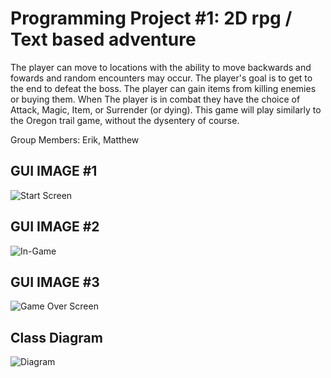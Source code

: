 # Programming Project #1: 2D rpg / Text based adventure
The player can move to locations with the ability to move backwards and fowards and random encounters may occur.
The player's goal is to get to the end to defeat the boss.
The player can gain items from killing enemies or buying them.
When The player is in combat they have the choice of Attack, Magic, Item, or Surrender (or dying).
This game will play similarly to the Oregon trail game, without the dysentery of course.

Group Members: Erik, Matthew

## GUI IMAGE #1
![Start Screen](https://github.com/MarsMatthew/ProgrammingProjects/blob/main/images/StartScreen.png?raw=true)
## GUI IMAGE #2
![In-Game](https://github.com/MarsMatthew/ProgrammingProjects/blob/main/images/InGame.png?raw=true)
## GUI IMAGE #3
![Game Over Screen](https://github.com/MarsMatthew/ProgrammingProjects/blob/main/images/GiveUp.png?raw=true)
## Class Diagram
![Diagram](https://github.com/MarsMatthew/ProgrammingProjects/blob/main/images/RPGgame.drawio.png?raw=true)

